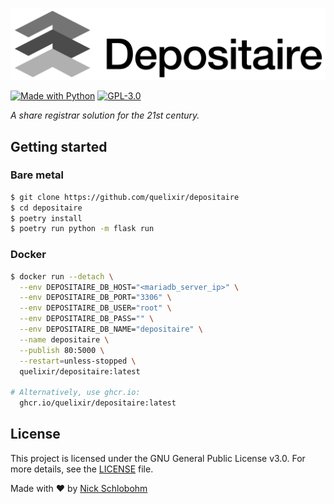 ![Depositaire Logo](static/logo.png)

[![Made with Python](https://img.shields.io/badge/made%20with-Python-red?style=flat-square)](https://www.python.org/) [![GPL-3.0](https://img.shields.io/github/license/quelixir/depositaire?style=flat-square)](https://github.com/quelixir/depositaire/blob/main/LICENSE)

_A share registrar solution for the 21st century._

## Getting started

### Bare metal

```bash
$ git clone https://github.com/quelixir/depositaire
$ cd depositaire
$ poetry install
$ poetry run python -m flask run
```

### Docker

```bash
$ docker run --detach \
  --env DEPOSITAIRE_DB_HOST="<mariadb_server_ip>" \
  --env DEPOSITAIRE_DB_PORT="3306" \
  --env DEPOSITAIRE_DB_USER="root" \
  --env DEPOSITAIRE_DB_PASS="" \
  --env DEPOSITAIRE_DB_NAME="depositaire" \
  --name depositaire \
  --publish 80:5000 \
  --restart=unless-stopped \
  quelixir/depositaire:latest

# Alternatively, use ghcr.io:
  ghcr.io/quelixir/depositaire:latest
```

## License

This project is licensed under the GNU General Public License v3.0. For more details, see the [LICENSE](LICENSE) file.

Made with :heart: by <a href="https://github.com/quelixir" target="_blank">Nick Schlobohm</a>
